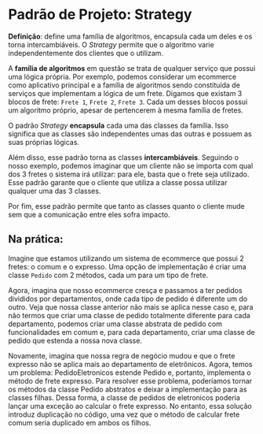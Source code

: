 # Padrão de Projeto: Strategy

**Definição**: define uma família de algoritmos, encapsula cada um deles e os torna intercambiáveis. O *Strategy* permite que o algoritmo varie independentemente dos clientes que o utilizam.

A **família de algoritmos** em questão se trata de qualquer serviço que possui uma lógica própria. Por exemplo, podemos considerar um ecommerce como aplicativo principal e a família de algoritmos sendo constituída de serviços que implementam a lógica de um frete. Digamos que existam 3 blocos de frete: ```Frete 1```, ```Frete 2```, ```Frete 3```. Cada um desses blocos possui um algoritmo próprio, apesar de pertencerem à mesma família de fretes.

O padrão *Strategy* **encapsula** cada uma das classes da família. Isso significa que as classes são independentes umas das outras e possuem as suas próprias lógicas.

Além disso, esse padrão torna as classes **intercambiáveis**. Seguindo o nosso exemplo, podemos imaginar que um cliente não se importa com qual dos 3 fretes o sistema irá utilizar: para ele, basta que o frete seja utilizado. Esse padrão garante que o cliente que utiliza a classe possa utilizar qualquer uma das 3 classes. 

Por fim, esse padrão permite que tanto as classes quanto o cliente mude sem que a comunicação entre eles sofra impacto.

## Na prática:
Imagine que estamos utilizando um sistema de ecommerce que possui 2 fretes: o comum e o expresso. Uma opção de implementação é criar uma classe ```Pedido``` com 2 métodos, cada um para um tipo de frete.

Agora, imagina que nosso ecommerce cresça e passamos a ter pedidos divididos por departamentos, onde cada tipo de pedido é diferente um do outro. Veja que nossa classe anterior não mais se aplica nesse caso e, para não termos que criar uma classe de pedido totalmente diferente para cada departamento, podemos criar uma classe abstrata de pedido com funcionalidades em comum e, para cada departamento, criar uma classe de pedido que estenda a nossa nova classe.

Novamente, imagina que nossa regra de negócio mudou e que o frete expresso não se aplica mais ao departamento de eletrônicos. Agora, temos um problema: PedidoEletronicos estende Pedido e, portanto, implementa o método de frete expresso. Para resolver esse problema, poderíamos tornar os métodos da classe Pedido abstratos e deixar a implementação para as classes filhas. Dessa forma, a classe de pedidos de eletronicos poderia lançar uma exceção ao calcular o frete expresso. No entanto, essa solução introduz duplicação no código, uma vez que o método de calcular frete comum seria duplicado em ambos os filhos.